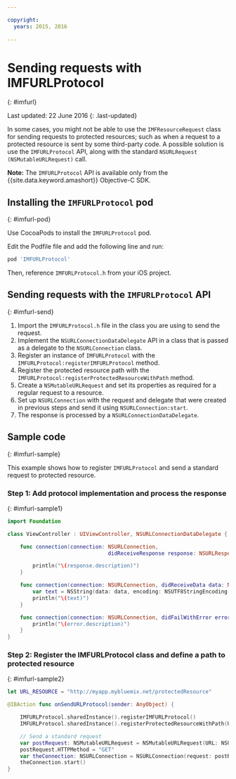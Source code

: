 ```yaml
---

copyright:
  years: 2015, 2016
  
---
```

# Sending requests with IMFURLProtocol
{: #imfurl}

Last updated: 22 June 2016
{: .last-updated}

In some cases, you might not be able to use the `IMFResourceRequest` class for sending requests to protected resources; such as when a request to a protected resource is sent by some third-party code. A possible solution is use the `IMFURLProtocol` API, along with the standard `NSURLRequest (NSMutableURLRequest)` call.

**Note:** The  `IMFURLProtocol` API is available only from the  {{site.data.keyword.amashort}} Objective-C SDK.

## Installing the `IMFURLProtocol` pod
{: #imfurl-pod}

Use CocoaPods to install the `IMFURLProtocol` pod. 

Edit the Podfile file and add the following line and run:
```Bash
pod 'IMFURLProtocol'
```

Then, reference `IMFURLProtocol.h` from your iOS project.

## Sending requests with the `IMFURLProtocol` API
{: #imfurl-send}

1. Import the `IMFURLProtocol.h` file in the class you are using to send the request.
2. Implement the `NSURLConnectionDataDelegate` API in a class that is passed as a delegate to the `NSURLConnection` class.
3. Register an instance of `IMFURLProtocol` with the `IMFURLProtocol:registerIMFURLProtocol` method.
4. Register the protected resource path with the `IMFURLProtocol:registerProtectedResourceWithPath` method.
5. Create a `NSMutableURLRequest` and set its properties as required for a regular request to a resource.
6. Set up `NSURLConnection` with the request and delegate that were created in previous steps and send it using `NSURLConnection:start`.
7. The response is processed by a `NSURLConnectionDataDelegate`.

## Sample code
{: #imfurl-sample}

This example shows how to register `IMFURLProtocol` and send a standard request to protected resource.

### Step 1: Add protocol implementation and process the response
{: #imfurl-sample1}
```Swift
import Foundation

class ViewController : UIViewController, NSURLConnectionDataDelegate {

	func connection(connection: NSURLConnection,
								didReceiveResponse response: NSURLResponse) {

		println("\(response.description)")
	}

	func connection(connection: NSURLConnection, didReceiveData data: NSData) {
		var text = NSString(data: data, encoding: NSUTF8StringEncoding)
		println("\(text)")
	}

	func connection(connection: NSURLConnection, didFailWithError error: NSError) {
		println("\(error.description)")
	}
}
```

### Step 2: Register the IMFURLProtocol class and define a path to protected resource
{: #imfurl-sample2}

```Swift
let URL_RESOURCE = "http://myapp.mybluemix.net/protectedResource"

@IBAction func onSendURLProtocol(sender: AnyObject) {

	IMFURLProtocol.sharedInstance().registerIMFURLProtocol()
	IMFURLProtocol.sharedInstance().registerProtectedResourceWithPath(URL_RESOURCE)

	// Send a standard request
	var postRequest: NSMutableURLRequest = NSMutableURLRequest(URL: NSURL(string: URL_RESOURCE)!)
	postRequest.HTTPMethod = "GET"
	var theConnection: NSURLConnection = NSURLConnection(request: postRequest, delegate: self)!
	theConnection.start()
}
```
